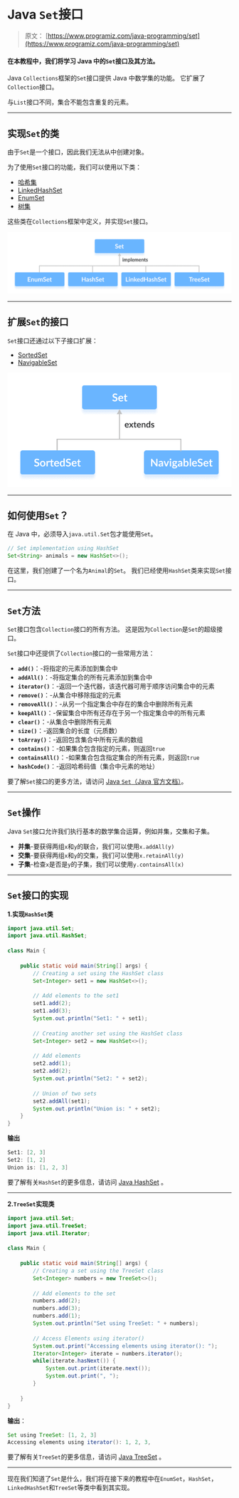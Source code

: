 # Java `Set`接口

> 原文： [https://www.programiz.com/java-programming/set](https://www.programiz.com/java-programming/set)

#### 在本教程中，我们将学习 Java 中的`Set`接口及其方法。

Java `Collections`框架的`Set`接口提供 Java 中数学集的功能。 它扩展了`Collection`接口。

与`List`接口不同，集合不能包含重复的元素。

* * *

## 实现`Set`的类

由于`Set`是一个接口，因此我们无法从中创建对象。

为了使用`Set`接口的功能，我们可以使用以下类：

*   [哈希集](/java-programming/hashset "Java HashSet class")
*   [LinkedHashSet](/java-programming/linkedhashset "Java LinkedHashSet class")
*   [EnumSet](/java-programming/enumset "Java EnumSet Class")
*   [树集](/java-programming/treeset "Java TreeSet class")

这些类在`Collections`框架中定义，并实现`Set`接口。

![Interfaces SortedSet and NavigableSet extends the Set interface.](img/edb1e9c0ce0188ac368b848ad38ac32d.png)

* * *

## 扩展`Set`的接口

`Set`接口还通过以下子接口扩展：

*   [SortedSet](/java-programming/sortedset "Java SortedSet Interface")
*   [NavigableSet](/java-programming/navigableset "Java NavigableSet Interface")

![Classes EnumSet, HashSet, LinkedHastSet and TreeSet implement the Set interface.](img/327cf87b7b35cd406586609e44972733.png)

* * *

## 如何使用`Set`？

在 Java 中，必须导入`java.util.Set`包才能使用`Set`。

```java
// Set implementation using HashSet
Set<String> animals = new HashSet<>(); 
```

在这里，我们创建了一个名为`Animal`的`Set`。 我们已经使用`HashSet`类来实现`Set`接口。

* * *

## `Set`方法

`Set`接口包含`Collection`接口的所有方法。 这是因为`Collection`是`Set`的超级接口。

`Set`接口中还提供了`Collection`接口的一些常用方法：

*   **`add()`**：-将指定的元素添加到集合中
*   **`addAll()`**：-将指定集合的​​所有元素添加到集合中
*   **`iterator()`**：-返回一个迭代器，该迭代器可用于顺序访问集合中的元素
*   **`remove()`**：-从集合中移除指定的元素
*   **`removeAll()`**：-从另一个指定集合中存在的集合中删除所有元素
*   **`keepAll()`**：-保留集合中所有还存在于另一个指定集合中的所有元素
*   **`clear()`**：-从集合中删除所有元素
*   **`size()`**：-返回集合的长度（元质数）
*   **`toArray()`**：-返回包含集合中所有元素的数组
*   **`contains()`**：-如果集合包含指定的元素，则返回`true`
*   **`containsAll()`**：-如果集合包含指定集合的​​所有元素，则返回`true`
*   **`hashCode()`**：-返回哈希码值（集合中元素的地址）

要了解`Set`接口的更多方法，请访问 [Java `Set`（Java 官方文档）](https://docs.oracle.com/javase/7/docs/api/java/util/Set.html)。

* * *

## `Set`操作

Java `Set`接口允许我们执行基本的数学集合运算，例如并集，交集和子集。

*   **并集**-要获得两组`x`和`y`的联合，我们可以使用`x.addAll(y)`
*   **交集**-要获得两组`x`和`y`的交集，我们可以使用`x.retainAll(y)`
*   **子集**-检查`x`是否是`y`的子集，我们可以使用`y.containsAll(x)`

* * *

## `Set`接口的实现

**1.实现`HashSet`类**

```java
import java.util.Set;
import java.util.HashSet;

class Main {

    public static void main(String[] args) {
        // Creating a set using the HashSet class
        Set<Integer> set1 = new HashSet<>();

        // Add elements to the set1
        set1.add(2);
        set1.add(3);
        System.out.println("Set1: " + set1);

        // Creating another set using the HashSet class
        Set<Integer> set2 = new HashSet<>();

        // Add elements
        set2.add(1);
        set2.add(2);
        System.out.println("Set2: " + set2);

        // Union of two sets
        set2.addAll(set1);
        System.out.println("Union is: " + set2);
    }
} 
```

**输出**

```java
Set1: [2, 3]
Set2: [1, 2]
Union is: [1, 2, 3] 
```

要了解有关`HashSet`的更多信息，请访问 [Java HashSet](/java-programming/hashset "Java HashSet Class") 。

* * *

**2.`TreeSet`实现类**

```java
import java.util.Set;
import java.util.TreeSet;
import java.util.Iterator;

class Main {

    public static void main(String[] args) {
        // Creating a set using the TreeSet class
        Set<Integer> numbers = new TreeSet<>();

        // Add elements to the set
        numbers.add(2);
        numbers.add(3);
        numbers.add(1);
        System.out.println("Set using TreeSet: " + numbers);

        // Access Elements using iterator()
        System.out.print("Accessing elements using iterator(): ");
        Iterator<Integer> iterate = numbers.iterator();
        while(iterate.hasNext()) {
            System.out.print(iterate.next());
            System.out.print(", ");
        }

    }
} 
```

**输出**：

```java
Set using TreeSet: [1, 2, 3]
Accessing elements using iterator(): 1, 2, 3, 
```

要了解有关`TreeSet`的更多信息，请访问 [Java TreeSet](/java-programming/treeset "Java TreeSet Class") 。

* * *

现在我们知道了`Set`是什么，我们将在接下来的教程中在`EnumSet`，`HashSet`，`LinkedHashSet`和`TreeSet`等类中看到其实现。